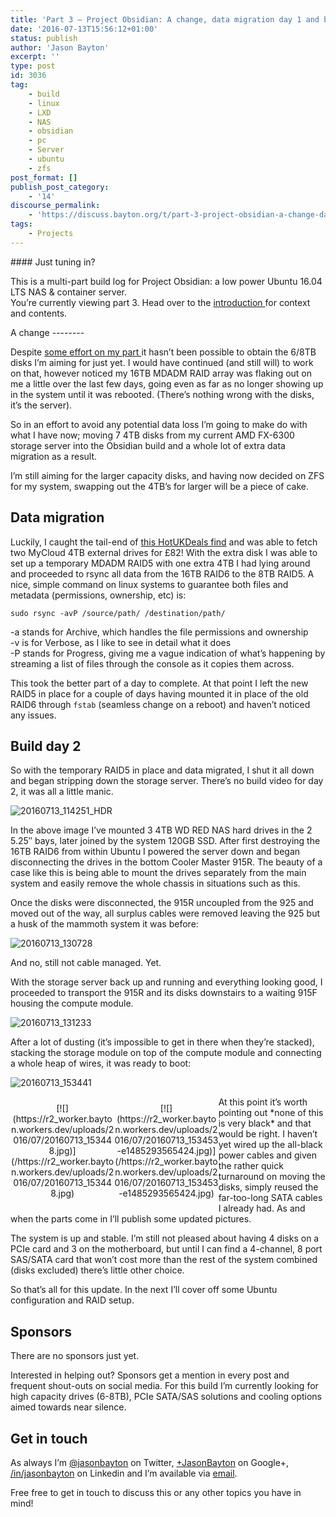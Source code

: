 ```yaml
---
title: 'Part 3 – Project Obsidian: A change, data migration day 1 and build day 2'
date: '2016-07-13T15:56:12+01:00'
status: publish
author: 'Jason Bayton'
excerpt: ''
type: post
id: 3036
tag:
    - build
    - linux
    - LXD
    - NAS
    - obsidian
    - pc
    - Server
    - ubuntu
    - zfs
post_format: []
publish_post_category:
    - '14'
discourse_permalink:
    - 'https://discuss.bayton.org/t/part-3-project-obsidian-a-change-data-migration-day-1-and-build-day-2/105'
tags:
    - Projects
---
```

<div class="bs-callout bs-callout-default">#### Just tuning in?

This is a multi-part build log for Project Obsidian: a low power Ubuntu 16.04 LTS NAS &amp; container server.  
You’re currently viewing part 3. Head over to the [introduction ](/2016/06/part-0-project-obsidian-nas-app-server-build/)for context and contents.

</div>A change
--------

Despite [some ](https://twitter.com/JasonBayton/status/751057827712630784)[effort ](https://twitter.com/JasonBayton/status/747431921408344064)[on ](https://twitter.com/JasonBayton/status/751763564407455744)[my ](https://www.facebook.com/bayton.org/posts/1665228143800954)[part ](https://twitter.com/JasonBayton/status/753227982152593410)it hasn’t been possible to obtain the 6/8TB disks I’m aiming for just yet. I would have continued (and still will) to work on that, however noticed my 16TB MDADM RAID array was flaking out on me a little over the last few days, going even as far as no longer showing up in the system until it was rebooted. (There’s nothing wrong with the disks, it’s the server).

So in an effort to avoid any potential data loss I’m going to make do with what I have now; moving 7 4TB disks from my current AMD FX-6300 storage server into the Obsidian build and a whole lot of extra data migration as a result.

I’m still aiming for the larger capacity disks, and having now decided on ZFS for my system, swapping out the 4TB’s for larger will be a piece of cake.

Data migration
--------------

Luckily, I caught the tail-end of [this HotUKDeals find](http://www.hotukdeals.com/deals/wd-cloud-4tb-nas-drive-instore-41-tesco-2472274) and was able to fetch two MyCloud 4TB external drives for £82! With the extra disk I was able to set up a temporary MDADM RAID5 with one extra 4TB I had lying around and proceeded to rsync all data from the 16TB RAID6 to the 8TB RAID5. A nice, simple command on linux systems to guarantee both files and metadata (permissions, ownership, etc) is:

`sudo rsync -avP /source/path/ /destination/path/`

-a stands for Archive, which handles the file permissions and ownership  
-v is for Verbose, as I like to see in detail what it does  
-P stands for Progress, giving me a vague indication of what’s happening by streaming a list of files through the console as it copies them across.

This took the better part of a day to complete. At that point I left the new RAID5 in place for a couple of days having mounted it in place of the old RAID6 through `fstab` (seamless change on a reboot) and haven’t noticed any issues.

Build day 2
-----------

So with the temporary RAID5 in place and data migrated, I shut it all down and began stripping down the storage server. There’s no build video for day 2, it was all a little manic.

![20160713_114251_HDR](https://r2_worker.bayton.workers.dev/uploads/2016/07/20160713_114251_HDR-e1468419744237.jpg)

In the above image I’ve mounted 3 4TB WD RED NAS hard drives in the 2 5.25″ bays, later joined by the system 120GB SSD. After first destroying the 16TB RAID6 from within Ubuntu I powered the server down and began disconnecting the drives in the bottom Cooler Master 915R. The beauty of a case like this is being able to mount the drives separately from the main system and easily remove the whole chassis in situations such as this.

Once the disks were disconnected, the 915R uncoupled from the 925 and moved out of the way, all surplus cables were removed leaving the 925 but a husk of the mammoth system it was before:

![20160713_130728](https://r2_worker.bayton.workers.dev/uploads/2016/07/20160713_130728-e1468420061922.jpg)

And no, still not cable managed. Yet.

With the storage server back up and running and everything looking good, I proceeded to transport the 915R and its disks downstairs to a waiting 915F housing the compute module.

![20160713_131233](https://r2_worker.bayton.workers.dev/uploads/2016/07/20160713_131233.jpg)

After a lot of dusting (it’s impossible to get in there when they’re stacked), stacking the storage module on top of the compute module and connecting a whole heap of wires, it was ready to boot:

![20160713_153441](https://r2_worker.bayton.workers.dev/uploads/2016/07/20160713_153441.jpg)

 <style type="text/css">
			#gallery-12 {
				margin: auto;
			}
			#gallery-12 .gallery-item {
				float: left;
				margin-top: 10px;
				text-align: center;
				width: 33%;
			}
			#gallery-12 img {
				border: 2px solid #cfcfcf;
			}
			#gallery-12 .gallery-caption {
				margin-left: 0;
			}
			/* see gallery_shortcode() in wp-includes/media.php */
		</style>

<div class="gallery galleryid-0 gallery-columns-3 gallery-size-full" id="gallery-12"><dl class="gallery-item"> <dt class="gallery-icon landscape"> [![](https://r2_worker.bayton.workers.dev/uploads/2016/07/20160713_153448.jpg)](/https://r2_worker.bayton.workers.dev/uploads/2016/07/20160713_153448.jpg) </dt></dl><dl class="gallery-item"> <dt class="gallery-icon landscape"> [![](https://r2_worker.bayton.workers.dev/uploads/2016/07/20160713_153453-e1485293565424.jpg)](/https://r2_worker.bayton.workers.dev/uploads/2016/07/20160713_153453-e1485293565424.jpg) </dt></dl>   
 </div>At this point it’s worth pointing out *none of this is very black* and that would be right. I haven’t yet wired up the all-black power cables and given the rather quick turnaround on moving the disks, simply reused the far-too-long SATA cables I already had. As and when the parts come in I’ll publish some updated pictures.

The system is up and stable. I’m still not pleased about having 4 disks on a PCIe card and 3 on the motherboard, but until I can find a 4-channel, 8 port SAS/SATA card that won’t cost more than the rest of the system combined (disks excluded) there’s little other choice.

So that’s all for this update. In the next I’ll cover off some Ubuntu configuration and RAID setup.

Sponsors
--------

There are no sponsors just yet.

Interested in helping out? Sponsors get a mention in every post and frequent shout-outs on social media. For this build I’m currently looking for high capacity drives (6-8TB), PCIe SATA/SAS solutions and cooling options aimed towards near silence.

Get in touch
------------

As always I’m [@jasonbayton](https://twitter.com/jasonbayton) on Twitter, [+JasonBayton](https://twitter.com/jasonbayton) on Google+, [/in/jasonbayton](https://linkedin.com/in/jasonbayton) on Linkedin and I’m available via [email](mailto:jason@bayton.org).

Free free to get in touch to discuss this or any other topics you have in mind!